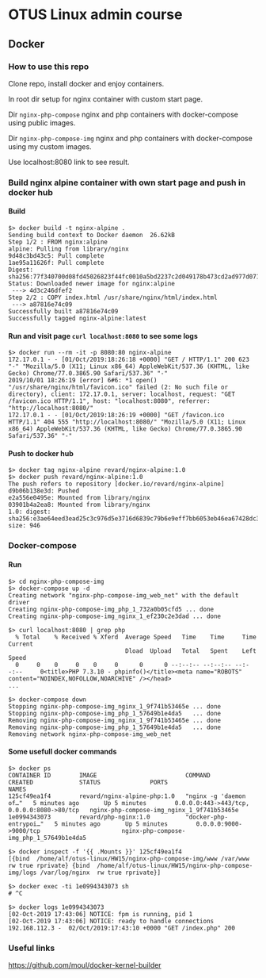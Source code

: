 
# OTUS Linux admin course

## Docker

### How to use this repo

Clone repo, install docker and enjoy containers.

In root dir setup for nginx container with custom start page. 

Dir `nginx-php-compose` nginx and php containers with docker-compose using public images.

Dir `nginx-php-compose-img` nginx and php containers with docker-compose using my custom images.

Use localhost:8080 link to see result.

### Build nginx alpine container with own start page and push in docker hub

#### Build
```
$> docker build -t nginx-alpine .
Sending build context to Docker daemon  26.62kB
Step 1/2 : FROM nginx:alpine
alpine: Pulling from library/nginx
9d48c3bd43c5: Pull complete 
1ae95a11626f: Pull complete 
Digest: sha256:77f340700d08fd45026823f44fc0010a5bd2237c2d049178b473cd2ad977d071
Status: Downloaded newer image for nginx:alpine
 ---> 4d3c246dfef2
Step 2/2 : COPY index.html /usr/share/nginx/html/index.html
 ---> a87816e74c09
Successfully built a87816e74c09
Successfully tagged nginx-alpine:latest
```

#### Run and visit page `curl localhost:8080` to see some logs
```
$> docker run --rm -it -p 8080:80 nginx-alpine
172.17.0.1 - - [01/Oct/2019:18:26:18 +0000] "GET / HTTP/1.1" 200 623 "-" "Mozilla/5.0 (X11; Linux x86_64) AppleWebKit/537.36 (KHTML, like Gecko) Chrome/77.0.3865.90 Safari/537.36" "-"
2019/10/01 18:26:19 [error] 6#6: *1 open() "/usr/share/nginx/html/favicon.ico" failed (2: No such file or directory), client: 172.17.0.1, server: localhost, request: "GET /favicon.ico HTTP/1.1", host: "localhost:8080", referrer: "http://localhost:8080/"
172.17.0.1 - - [01/Oct/2019:18:26:19 +0000] "GET /favicon.ico HTTP/1.1" 404 555 "http://localhost:8080/" "Mozilla/5.0 (X11; Linux x86_64) AppleWebKit/537.36 (KHTML, like Gecko) Chrome/77.0.3865.90 Safari/537.36" "-"

```

#### Push to docker hub

```
$> docker tag nginx-alpine revard/nginx-alpine:1.0
$> docker push revard/nginx-alpine:1.0
The push refers to repository [docker.io/revard/nginx-alpine]
d9b06b138e3d: Pushed 
e2a556e0495e: Mounted from library/nginx 
03901b4a2ea8: Mounted from library/nginx 
1.0: digest: sha256:e3ae64eed3ead25c3c976d5e3716d6839c79b6e9eff7bb6053eb46ea67428dc3 size: 946
```

### Docker-compose

#### Run 

```
$> cd nginx-php-compose-img 
$> docker-compose up -d
Creating network "nginx-php-compose-img_web_net" with the default driver
Creating nginx-php-compose-img_php_1_732a0b05cfd5 ... done
Creating nginx-php-compose-img_nginx_1_ef230c2e3dad ... done

$> curl localhost:8080 | grep php
  % Total    % Received % Xferd  Average Speed   Time    Time     Time  Current
                                 Dload  Upload   Total   Spent    Left  Speed
  0     0    0     0    0     0      0      0 --:--:-- --:--:-- --:--:--     0<title>PHP 7.3.10 - phpinfo()</title><meta name="ROBOTS" content="NOINDEX,NOFOLLOW,NOARCHIVE" /></head>
...

$> docker-compose down
Stopping nginx-php-compose-img_nginx_1_9f741b53465e ... done
Stopping nginx-php-compose-img_php_1_57649b1e4da5   ... done
Removing nginx-php-compose-img_nginx_1_9f741b53465e ... done
Removing nginx-php-compose-img_php_1_57649b1e4da5   ... done
Removing network nginx-php-compose-img_web_net

```

#### Some usefull docker commands

```
$> docker ps
CONTAINER ID        IMAGE                         COMMAND                  CREATED             STATUS              PORTS                                        NAMES
125cf49ea1f4        revard/nginx-alpine-php:1.0   "nginx -g 'daemon of…"   5 minutes ago       Up 5 minutes        0.0.0.0:443->443/tcp, 0.0.0.0:8080->80/tcp   nginx-php-compose-img_nginx_1_9f741b53465e
1e0994343073        revard/php-nginx:1.0          "docker-php-entrypoi…"   5 minutes ago       Up 5 minutes        0.0.0.0:9000->9000/tcp                       nginx-php-compose-img_php_1_57649b1e4da5

$> docker inspect -f '{{ .Mounts }}' 125cf49ea1f4
[{bind  /home/alf/otus-linux/HW15/nginx-php-compose-img/www /var/www  rw true rprivate} {bind  /home/alf/otus-linux/HW15/nginx-php-compose-img/logs /var/log/nginx  rw true rprivate}]

$> docker exec -ti 1e0994343073 sh
# ^C

$> docker logs 1e0994343073 
[02-Oct-2019 17:43:06] NOTICE: fpm is running, pid 1
[02-Oct-2019 17:43:06] NOTICE: ready to handle connections
192.168.112.3 -  02/Oct/2019:17:43:10 +0000 "GET /index.php" 200

```

### Useful links

https://github.com/moul/docker-kernel-builder